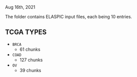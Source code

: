 Aug 16th, 2021

The folder contains ELASPIC input files, each being 10 entries.

## TCGA TYPES

* `BRCA`
  * 61 chunks
* `COAD`
  * 127 chunks
* `OV`
  * 39 chunks